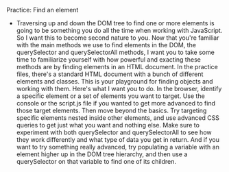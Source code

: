 Practice: Find an element
- Traversing up and down the DOM tree to find one or more elements is going to be something you do all the time when working with JavaScript. So I want this to become second nature to you. Now that you're familiar with the main methods we use to find elements in the DOM, the querySelector and querySelectorAll methods, I want you to take some time to familiarize yourself with how powerful and exacting these methods are by finding elements in an HTML document. In the practice files, there's a standard HTML document with a bunch of different elements and classes. This is your playground for finding objects and working with them. Here's what I want you to do. In the browser, identify a specific element or a set of elements you want to target. Use the console or the script.js file if you wanted to get more advanced to find those target elements. Then move beyond the basics. Try targeting specific elements nested inside other elements, and use advanced CSS queries to get just what you want and nothing else. Make sure to experiment with both querySelector and querySelectorAll to see how they work differently and what type of data you get in return. And if you want to try something really advanced, try populating a variable with an element higher up in the DOM tree hierarchy, and then use a querySelector on that variable to find one of its children.